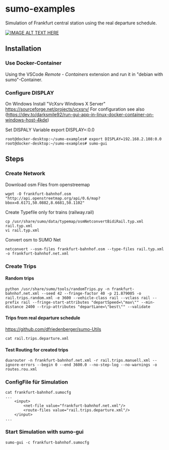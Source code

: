 # sumo-examples

Simulation of Frankfurt central station using the real departure schedule. 

[![IMAGE ALT TEXT HERE](https://img.youtube.com/vi/RFYjQs4Jr7Q/0.jpg)](https://www.youtube.com/watch?v=RFYjQs4Jr7Q)

## Installation

### Use Docker-Container

Using the VSCode *Remote - Containers* extension and run it in "debian with sumo"-Container. 

### Configure DISPLAY

On Windows Install "VcXsrv Windows X Server" https://sourceforge.net/projects/vcxsrv/
For configuration see also (https://dev.to/darksmile92/run-gui-app-in-linux-docker-container-on-windows-host-4kde)

Set DISPALY Variable
export DISPLAY=<YourIp>:0.0

```
root@docker-desktop:~/sumo-examples# export DISPLAY=192.168.2.108:0.0
root@docker-desktop:~/sumo-examples# sumo-gui 
```

## Steps 

### Create Network

Download osm Files from openstreemap
```
wget -O frankfurt-bahnhof.osm "http://api.openstreetmap.org/api/0.6/map?bbox=8.6171,50.0882,8.6681,50.1102"
```

Create Typefile only for trains (railway.rail) 
```
cp /usr/share/sumo/data/typemap/osmNetconvertBidiRail.typ.xml rail.typ.xml 
vi rail.typ.xml
```

Convert osm to SUMO Net
```
netconvert --osm-files frankfurt-bahnhof.osm --type-files rail.typ.xml -o frankfurt-bahnhof.net.xml
```

### Create Trips 

#### Random trips
```
python /usr/share/sumo/tools/randomTrips.py -n frankfurt-bahnhof.net.xml --seed 42 --fringe-factor 40 -p 21.879005 -o rail.trips.random.xml -e 3600 --vehicle-class rail --vclass rail --prefix rail --fringe-start-attributes "departSpeed=\"max\"" --min-distance 2400 --trip-attributes "departLane=\"best\"" --validate
```
#### Trips from real departure schedule
https://github.com/dfriedenberger/sumo-Utils

```
cat rail.trips.departure.xml
```
#### Test Routing for created trips
```
duarouter -n frankfurt-bahnhof.net.xml -r rail.trips.manuell.xml --ignore-errors --begin 0 --end 3600.0 --no-step-log --no-warnings -o routes.rou.xml
```
### ConfigFile für Simulation
```
cat frankfurt-bahnhof.sumocfg
...
    <input>
        <net-file value="frankfurt-bahnhof.net.xml"/>
        <route-files value="rail.trips.departure.xml"/>
    </input>
...
```

### Start Simulation with sumo-gui
```
sumo-gui -c frankfurt-bahnhof.sumocfg
```
